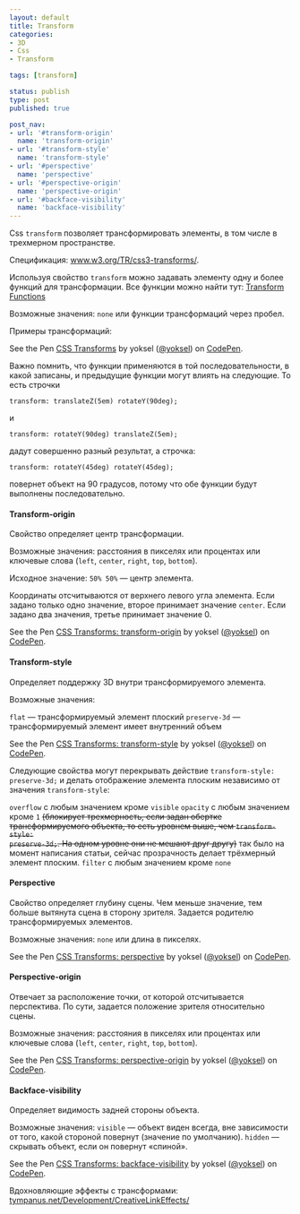 ```yaml
---
layout: default
title: Transform
categories:
- 3D
- Css
- Transform

tags: [transform]

status: publish
type: post
published: true

post_nav:
- url: '#transform-origin'
  name: 'transform-origin'
- url: '#transform-style'
  name: 'transform-style'
- url: '#perspective'
  name: 'perspective'
- url: '#perspective-origin'
  name: 'perspective-origin'
- url: '#backface-visibility'
  name: 'backface-visibility'
---
```

<section markdown="1">Css <code>transform</code> позволяет трансформировать элементы, в том числе в трехмерном пространстве.<!--more-->

Спецификация: <a href="http://www.w3.org/TR/css3-transforms/">www.w3.org/TR/css3-transforms/</a>.

Используя свойство <code>transform</code> можно задавать элементу одну и более функций для трансформации.
Все функции можно найти тут: <a href="/pages/transform-functions.html">Transform Functions</a>

Возможные значения: <code>none</code> или функции трансформаций через пробел.

Примеры трансформаций:

<p data-height="560" data-theme-id="4974" data-slug-hash="zNazqX" data-default-tab="result" data-user="yoksel" data-embed-version="2" data-pen-title="CSS Transforms" class="codepen">See the Pen <a href="http://codepen.io/yoksel/pen/zNazqX/">CSS Transforms</a> by yoksel (<a href="http://codepen.io/yoksel">@yoksel</a>) on <a href="http://codepen.io">CodePen</a>.</p>
<script async src="https://production-assets.codepen.io/assets/embed/ei.js"></script>

Важно помнить, что функции применяются в той последовательности, в какой записаны, и предыдущие функции могут влиять на следующие.
То есть строчки

<pre><code class="language-css">transform: translateZ(5em) rotateY(90deg);</code></pre>

и

<pre><code class="language-css">transform: rotateY(90deg) translateZ(5em);</code></pre>

дадут совершенно разный результат, а строчка:

<pre><code class="language-css">transform: rotateY(45deg) rotateY(45deg);</code></pre>

повернет объект на 90 градусов, потому что обе функции будут выполнены последовательно.

</section><section markdown="1" id="transform-origin" data-name="transform-origin"><h4>Transform-origin</h4>
Свойство определяет центр трансформации.

Возможные значения: расстояния в пикселях или процентах или ключевые слова (<code>left</code>, <code>center</code>, <code>right</code>, <code>top</code>, <code>bottom</code>).

Исходное значение: <code>50% 50%</code> — центр элемента.

Координаты отсчитываются от верхнего левого угла элемента.
Если задано только одно значение, второе принимает значение <code>center</code>.
Если задано два значения, третье принимает значение 0.

<p data-height="450" data-theme-id="4974" data-slug-hash="VPdWym" data-default-tab="result" data-user="yoksel" data-embed-version="2" data-pen-title="CSS Transforms: transform-origin" class="codepen">See the Pen <a href="http://codepen.io/yoksel/pen/VPdWym/">CSS Transforms: transform-origin</a> by yoksel (<a href="http://codepen.io/yoksel">@yoksel</a>) on <a href="http://codepen.io">CodePen</a>.</p>
<script async src="https://production-assets.codepen.io/assets/embed/ei.js"></script>

</section><section markdown="1" id="transform-style" data-name="transform-style"><h4>Transform-style</h4>
Определяет поддержку 3D внутри трансформируемого элемента.

Возможные значения:

<code>flat</code> — трансформируемый элемент плоский
<code>preserve-3d</code> — трансформируемый элемент имеет внутренний объем

<p data-height="450" data-theme-id="4974" data-slug-hash="xgzreO" data-default-tab="result" data-user="yoksel" data-embed-version="2" data-pen-title="CSS Transforms: transform-style" class="codepen">See the Pen <a href="http://codepen.io/yoksel/pen/xgzreO/">CSS Transforms: transform-style</a> by yoksel (<a href="http://codepen.io/yoksel">@yoksel</a>) on <a href="http://codepen.io">CodePen</a>.</p>
<script async src="https://production-assets.codepen.io/assets/embed/ei.js"></script>

Следующие свойства могут перекрывать действие <code>transform-style: preserve-3d;</code> и делать отображение элемента плоским независимо от значения <code>transform-style</code>:

<code>overflow</code> с любым значением кроме <code>visible</code>
<code>opacity</code> с любым значением кроме <code>1</code> <s>(блокирует трехмерность, если задан обертке трансформируемого объекта, то есть уровнем выше, чем <code>transform-style: preserve-3d;</code>. На одном уровне они не мешают друг другу)</s> так было на момент написания статьи, сейчас прозрачность делает трёхмерный элемент плоским.
<code>filter</code> с любым значением кроме <code>none</code>

</section><section markdown="1" id="perspective" data-name="perspective"><h4>Perspective</h4>
Свойство определяет глубину сцены.
Чем меньше значение, тем больше вытянута сцена в сторону зрителя.
Задается родителю трансформируемых элементов.

Возможные значения: <code>none</code> или длина в пикселях.

<p data-height="400" data-theme-id="4974" data-slug-hash="YNvxyE" data-default-tab="result" data-user="yoksel" data-embed-version="2" data-pen-title="CSS Transforms: perspective" class="codepen">See the Pen <a href="http://codepen.io/yoksel/pen/YNvxyE/">CSS Transforms: perspective</a> by yoksel (<a href="http://codepen.io/yoksel">@yoksel</a>) on <a href="http://codepen.io">CodePen</a>.</p>
<script async src="https://production-assets.codepen.io/assets/embed/ei.js"></script>

</section><section markdown="1" id="perspective-origin" data-name="perspective-origin"><h4>Perspective-origin</h4>
Отвечает за расположение точки, от которой отсчитывается перспектива.
По сути, задается положение зрителя относительно сцены.

Возможные значения: расстояния в пикселях или процентах или ключевые слова (<code>left</code>, <code>center</code>, <code>right</code>, <code>top</code>, <code>bottom</code>).

<p data-height="450" data-theme-id="4974" data-slug-hash="jyKLGO" data-default-tab="result" data-user="yoksel" data-embed-version="2" data-pen-title="CSS Transforms: perspective-origin" class="codepen">See the Pen <a href="http://codepen.io/yoksel/pen/jyKLGO/">CSS Transforms: perspective-origin</a> by yoksel (<a href="http://codepen.io/yoksel">@yoksel</a>) on <a href="http://codepen.io">CodePen</a>.</p>
<script async src="https://production-assets.codepen.io/assets/embed/ei.js"></script>

</section><section markdown="1" id="backface-visibility" data-name="backface-visibility"><h4>Backface-visibility</h4>
Определяет видимость задней стороны объекта.

Возможные значения:
<code>visible</code> — объект виден всегда, вне зависимости от того, какой стороной повернут (значение по умолчанию).
<code>hidden</code> — скрывать объект, если он повернут «спиной».

<p data-height="450" data-theme-id="4974" data-slug-hash="zNadaw" data-default-tab="result" data-user="yoksel" data-embed-version="2" data-pen-title="CSS Transforms: backface-visibility" class="codepen">See the Pen <a href="http://codepen.io/yoksel/pen/zNadaw/">CSS Transforms: backface-visibility</a> by yoksel (<a href="http://codepen.io/yoksel">@yoksel</a>) on <a href="http://codepen.io">CodePen</a>.</p>
<script async src="https://production-assets.codepen.io/assets/embed/ei.js"></script>
</section>

Вдохновляющие эффекты с трансформами: <a href="http://tympanus.net/Development/CreativeLinkEffects/">tympanus.net/Development/CreativeLinkEffects/</a>
